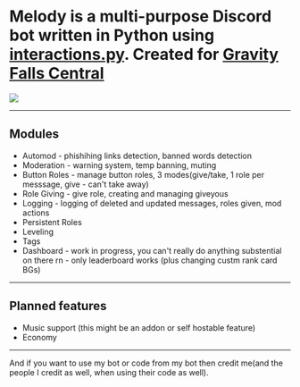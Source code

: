 # Melody is a multi-purpose Discord bot written in Python using [interactions.py](https://interactions-py.github.io/interactions.py/). Created for [Gravity Falls Central](https://discord.gg/gravityfalls)
![](https://cdn.discordapp.com/avatars/887648476387762186/ab9b45d840a51ce343c2f9cf17e1ece8.png)
***

## Modules
* Automod - phishihing links detection, banned words detection
* Moderation - warning system, temp banning, muting
* Button Roles - manage button roles, 3 modes(give/take, 1 role per messsage, give - can't take away)
* Role Giving - give role, creating and managing giveyous
* Logging - logging of deleted and updated messages, roles given, mod actions
* Persistent Roles
* Leveling
* Tags
* Dashboard - work in progress, you can't really do anything substential on there rn - only leaderboard works (plus changing custm rank card BGs)
***
## Planned features
* Music support (this might be an addon or self hostable feature)
* Economy
***
And if you want to use my bot or code from my bot then credit me(and the people I credit as well, when using their code as well).
